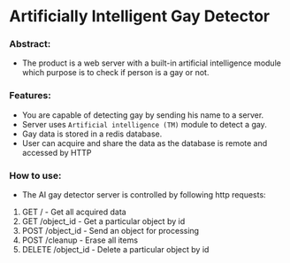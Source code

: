 # Artificially Intelligent Gay Detector
### Abstract:
- The product is a web server with a built-in artificial intelligence module
which purpose is to check if person is a gay or not.

### Features:
- You are capable of detecting gay by sending his name to a server.
- Server uses `Artificial intelligence (TM)` module to detect a gay.
- Gay data is stored in a redis database.
- User can acquire and share the data as the database is remote and accessed by HTTP

### How to use:
- The AI gay detector server is controlled by following http requests:

1. GET / - Get all acquired data
2. GET /object_id - Get a particular object by id
3. POST /object_id - Send an object for processing
4. POST /cleanup - Erase all items
5. DELETE /object_id - Delete a particular object by id


